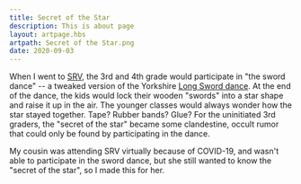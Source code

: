 ```yaml
---
title: Secret of the Star
description: This is about page
layout: artpage.hbs
artpath: Secret of the Star.png
date: 2020-09-03
---
```


When I went to [SRV](https://www.theschoolinrosevalley.org/about-srv/), the 3rd and 4th grade would participate in "the sword dance" -- a tweaked version of the Yorkshire [Long Sword dance](https://en.wikipedia.org/wiki/Long_Sword_dance). At the end of the dance, the kids would lock their wooden "swords" into a star shape and raise it up in the air. The younger classes would always wonder how the star stayed together. Tape? Rubber bands? Glue? For the uninitiated 3rd graders, the "secret of the star" became some clandestine, occult rumor that could only be found by participating in the dance.

My cousin was attending SRV virtually because of COVID-19, and wasn't able to participate in the sword dance, but she still wanted to know the "secret of the star", so I made this for her.